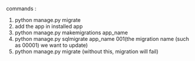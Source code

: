 commands :

1. python manage.py migrate
2. add the app in installed app
3. python manage.py makemigrations app_name
4. python manage.py sqlmigrate app_name 001(the migration name (such as 00001) we want to update)
5. python manage.py migrate (without this, migration will fail)

